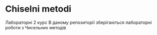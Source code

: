 # Chiselni metodi
Лабораторні 2 курс
В даному репозиторії зберігаються лабораторні роботи з Чисельних методів
